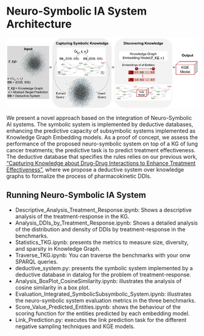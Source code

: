 # Neuro-Symbolic IA System Architecture

![Neuro-Symbolic IA System Architecture](/images/Architecture.png "Neuro-Symbolic IA System Architecture")

We present a novel approach based on the integration of Neuro-Symbolic AI systems. The symbolic system is implemented by deductive databases, enhancing the predictive capacity of subsymbolic systems implemented as Knowledge Graph Embedding models. As a proof of concept, we assess the performance of the proposed neuro-symbolic system on top of a KG of lung cancer treatments; the predictive task is to predict treatment effectiveness. The deductive database that specifies the rules relies on our previous work, [“Capturing Knowledge about Drug-Drug Interactions to Enhance Treatment Effectiveness”](https://dl.acm.org/doi/10.1145/3460210.3493560), where we propose a deductive system over knowledge graphs to formalize the process of pharmacokinetic DDIs.

## Running Neuro-Symbolic IA System
- Descriptive_Analysis_Treatment_Response.ipynb: Shows a descriptive analysis of the treatment-response in the KG.
- Analysis_DDIs_by_Treatment_Response.ipynb: Shows a detailed analysis of the distribution and density of DDIs by treatment-response in the benchmarks.
- Statistics_TKG.ipynb: presents the metrics to measure size, diversity, and sparsity in Knowledge Graph.
- Traverse_TKG.ipynb: You can traverse the benchmarks with your onw SPARQL queries.
- deductive_system.py: presents the symbolic system implemented by a deductive database in datalog for the problem of treatment-response.
- Analysis_BoxPlot_CosineSimilarity.ipynb: illustrates the analysis of cosine similarity in a box plot.
- Evaluation_Integrated_SymbolicSubsymbolic_System.ipynb: illustrates the neuro-symbolic system evaluation metrics in the three benchmarks.
- Score_Value_Predicted_Entities.ipynb: shows the behaviour of the scoring function for the entities predicted by each embedding model.
- Link_Prediction.py: executes the link prediction task for the different negative sampling techniques and KGE models.
